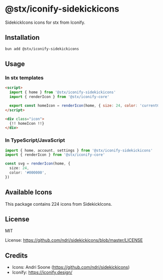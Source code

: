# @stx/iconify-sidekickicons

SidekickIcons icons for stx from Iconify.

## Installation

```bash
bun add @stx/iconify-sidekickicons
```

## Usage

### In stx templates

```html
<script>
  import { home } from '@stx/iconify-sidekickicons'
  import { renderIcon } from '@stx/iconify-core'

  export const homeIcon = renderIcon(home, { size: 24, color: 'currentColor' })
</script>

<div class="icon">
  {!! homeIcon !!}
</div>
```

### In TypeScript/JavaScript

```typescript
import { home, account, settings } from '@stx/iconify-sidekickicons'
import { renderIcon } from '@stx/iconify-core'

const svg = renderIcon(home, {
  size: 24,
  color: '#000000',
})
```

## Available Icons

This package contains 224 icons from SidekickIcons.

## License

MIT

License: https://github.com/ndri/sidekickicons/blob/master/LICENSE

## Credits

- Icons: Andri Soone (https://github.com/ndri/sidekickicons)
- Iconify: https://iconify.design/
